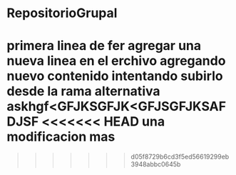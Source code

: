 # RepositorioGrupal
primera linea de fer
agregar una nueva linea en el erchivo 
agregando nuevo contenido intentando subirlo desde la rama alternativa
askhgf<GFJKSGFJK<GFJSGFJKSAFDJSF
<<<<<<< HEAD
una modificacion mas 
=======
>>>>>>> d05f8729b6cd3f5ed56619299eb3948abbc0645b
